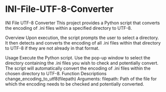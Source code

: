 # INI-File-UTF-8-Converter

INI File UTF-8 Converter
This project provides a Python script that converts the encoding of .ini files within a specified directory to UTF-8.

Overview
Upon execution, the script prompts the user to select a directory. It then detects and converts the encoding of all .ini files within that directory to UTF-8 if they are not already in that format.

Usage
Execute the Python script.
Use the pop-up window to select the directory containing the .ini files you wish to check and potentially convert.
The script will automatically convert the encoding of .ini files within the chosen directory to UTF-8.
Function Descriptions
change_encoding_to_utf8(filepath)
Arguments:
filepath: Path of the file for which the encoding needs to be checked and potentially converted.

